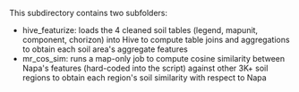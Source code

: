 This subdirectory contains two subfolders: 
- hive_featurize: loads the 4 cleaned soil tables (legend, mapunit, component, chorizon) into Hive to compute table joins and aggregations to obtain each soil area's aggregate features 
- mr_cos_sim: runs a map-only job to compute cosine similarity between Napa's features (hard-coded into the script) against other 3K+ soil regions to obtain each region's soil similarity with respect to Napa  